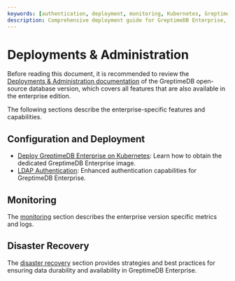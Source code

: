 ```yaml
---
keywords: [authentication, deployment, monitoring, Kubernetes, GreptimeDB Enterprise]
description: Comprehensive deployment guide for GreptimeDB Enterprise, covering authentication options, Kubernetes deployment procedures, and operational monitoring setup.
---
```


# Deployments & Administration

Before reading this document,
it is recommended to review the [Deployments & Administration documentation](/user-guide/deployments-administration/overview.md) of the GreptimeDB open-source database version,
which covers all features that are also available in the enterprise edition.

The following sections describe the enterprise-specific features and capabilities.

## Configuration and Deployment

- [Deploy GreptimeDB Enterprise on Kubernetes](./deploy-on-kubernetes/overview.md): Learn how to obtain the dedicated GreptimeDB Enterprise image.
- [LDAP Authentication](authentication.md): Enhanced authentication capabilities for GreptimeDB Enterprise.

## Monitoring

The [monitoring](./monitoring/overview.md) section describes the enterprise version specific metrics and logs.

## Disaster Recovery

The [disaster recovery](./disaster-recovery/overview.md) section provides strategies and best practices for ensuring data durability and availability in GreptimeDB Enterprise.


